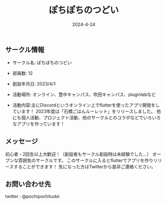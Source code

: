 ﻿---
title: 'ぽちぽちのつどい'
excerpt: ''
date: '2024-4-24'
iconImage: '/assets/030/icon.png'
coverImage: '/assets/030/cover.jpg'
ogImage:
  url: '/assets/030/icon.png'
tags:
  - 'サークル'
  - '活動中'
---

## サークル情報
- サークル名: ぽちぽちのつどい
- 部員数: 12
- 創設年月日: 2023/4/1
- 活動場所: オンライン、豊中キャンパス、吹田キャンパス、pluginlabなど

- 活動内容:主にDiscordというオンライン上でflutterを使ったアプリ開発をしています！
  2023年度は「石橋ごはんルーレット」をリリースしました。
  他にも個人活動、プロジェクト活動、他のサークルとのコラボなどでいろいろなアプリを作っています！

## メッセージ
初心者・2回生以上大歓迎！（創設者もサークル創設時は未経験でした…）
オープンな雰囲気のサークルです。
このサークルに入るとflutterでアプリを作りリリースすることができます！
気になった方はTwitterから是非ご連絡ください。

## お問い合わせ先
twitter : @pochipochitudoi


